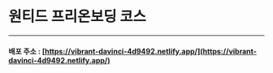 # 원티드 프리온보딩 코스

---

#### 배포 주소 : [https://vibrant-davinci-4d9492.netlify.app/](https://vibrant-davinci-4d9492.netlify.app/)
